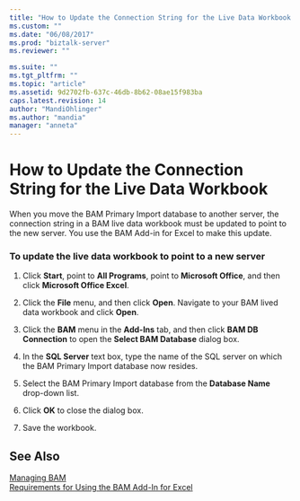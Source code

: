 ```yaml
---
title: "How to Update the Connection String for the Live Data Workbook | Microsoft Docs"
ms.custom: ""
ms.date: "06/08/2017"
ms.prod: "biztalk-server"
ms.reviewer: ""

ms.suite: ""
ms.tgt_pltfrm: ""
ms.topic: "article"
ms.assetid: 9d2702fb-637c-46db-8b62-08ae15f983ba
caps.latest.revision: 14
author: "MandiOhlinger"
ms.author: "mandia"
manager: "anneta"
---
```

# How to Update the Connection String for the Live Data Workbook
When you move the BAM Primary Import database to another server, the connection string in a BAM live data workbook must be updated to point to the new server. You use the BAM Add-in for Excel to make this update.  
  
### To update the live data workbook to point to a new server  
  
1.  Click **Start**, point to **All Programs**, point to **Microsoft Office**, and then click **Microsoft Office Excel**.  
  
2.  Click the **File** menu, and then click **Open**. Navigate to your BAM lived data workbook and click **Open**.  
  
3.  Click the **BAM** menu in the **Add-Ins** tab, and then click **BAM DB Connection** to open the **Select BAM Database** dialog box.  
  
4.  In the **SQL Server** text box, type the name of the SQL server on which the BAM Primary Import database now resides.  
  
5.  Select the BAM Primary Import database from the **Database Name** drop-down list.  
  
6.  Click **OK** to close the dialog box.  
  
7.  Save the workbook.  
  
## See Also  
 [Managing BAM](../core/managing-bam.md)   
 [Requirements for Using the BAM Add-In for Excel](../core/requirements-for-using-the-bam-add-in-for-excel.md)